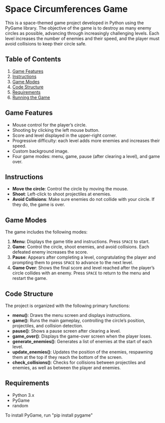# Space Circumferences Game

This is a space-themed game project developed in Python using the PyGame library. The objective of the game is to destroy as many enemy circles as possible, advancing through increasingly challenging levels. Each level increases the number of enemies and their speed, and the player must avoid collisions to keep their circle safe.

## Table of Contents
1. [Game Features](#game-features)
2. [Instructions](#instructions)
3. [Game Modes](#game-modes)
4. [Code Structure](#code-structure)
5. [Requirements](#requirements)
6. [Running the Game](#running-the-game)

## Game Features

- Mouse control for the player’s circle.
- Shooting by clicking the left mouse button.
- Score and level displayed in the upper-right corner.
- Progressive difficulty: each level adds more enemies and increases their speed.
- Custom background image.
- Four game modes: menu, game, pause (after clearing a level), and game over.

## Instructions

- **Move the circle**: Control the circle by moving the mouse.
- **Shoot**: Left-click to shoot projectiles at enemies.
- **Avoid Collisions**: Make sure enemies do not collide with your circle. If they do, the game is over.

## Game Modes

The game includes the following modes:

1. **Menu**: Displays the game title and instructions. Press `SPACE` to start.
2. **Game**: Control the circle, shoot enemies, and avoid collisions. Each defeated enemy increases the score.
3. **Pause**: Appears after completing a level, congratulating the player and prompting them to press `SPACE` to advance to the next level.
4. **Game Over**: Shows the final score and level reached after the player’s circle collides with an enemy. Press `SPACE` to return to the menu and restart the game.

## Code Structure

The project is organized with the following primary functions:

- **menu()**: Draws the menu screen and displays instructions.
- **game()**: Runs the main gameplay, controlling the circle’s position, projectiles, and collision detection.
- **pause()**: Shows a pause screen after clearing a level.
- **game_over()**: Displays the game-over screen when the player loses.
- **generate_enemies()**: Generates a list of enemies at the start of each level.
- **update_enemies()**: Updates the position of the enemies, respawning them at the top if they reach the bottom of the screen.
- **check_collisions()**: Checks for collisions between projectiles and enemies, as well as between the player and enemies.

## Requirements

- Python 3.x
- PyGame
- random

To install PyGame, run "pip install pygame"

